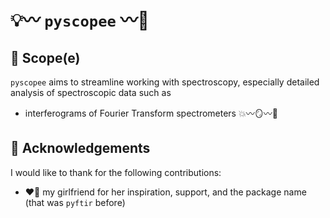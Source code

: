 # 💡〰️ `pyscopee` 〰️🚀

## 🔭 Scope(e)

`pyscopee` aims to streamline working with spectroscopy, especially detailed analysis of
spectroscopic data such as

- interferograms of Fourier Transform spectrometers 💥〰️🪞〰️👀

## 🙏 Acknowledgements

I would like to thank for the following contributions:

- ❤️‍🔥 my girlfriend for her inspiration, support, and the package name (that was `pyftir`
    before)
